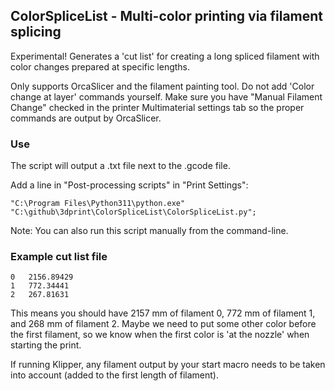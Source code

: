 ## ColorSpliceList - Multi-color printing via filament splicing

Experimental! Generates a 'cut list' for creating a long spliced filament with color changes prepared at specific lengths.

Only supports OrcaSlicer and the filament painting tool. Do not add 'Color change at layer' commands yourself.
Make sure you have "Manual Filament Change" checked in the printer Multimaterial settings tab so the proper commands are output by OrcaSlicer.

### Use

The script will output a .txt file next to the .gcode file.

Add a line in "Post-processing scripts" in "Print Settings":

```
"C:\Program Files\Python311\python.exe" "C:\github\3dprint\ColorSpliceList\ColorSpliceList.py";
```

Note: You can also run this script manually from the command-line.

### Example cut list file

```
0	2156.89429
1	772.34441
2	267.81631
```
This means you should have 2157 mm of filament 0, 772 mm of filament 1, and 268 mm of filament 2. Maybe we need to put some other color before the first filament, so we know when the first color is 'at the nozzle' when starting the print. 

If running Klipper, any filament output by your start macro needs to be taken into account (added to the first length of filament).
